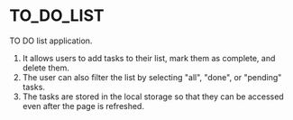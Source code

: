 # TO_DO_LIST

TO DO list application. 

1. It allows users to add tasks to their list, mark them as complete, and delete them. 
2. The user can also filter the list by selecting "all", "done", or "pending" tasks. 
3. The tasks are stored in the local storage so that they can be accessed even after the page is refreshed.

